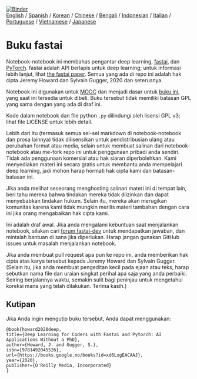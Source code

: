 [![Binder](https://mybinder.org/badge_logo.svg)](https://mybinder.org/v2/gh/fastai/fastbook/master)  
[English](./README.md) / [Spanish](./README_es.md) / [Korean](./README_ko.md) / [Chinese](./README_zh.md) / [Bengali](./README_bn.md) / [Indonesian](./README_id.md) / [Italian](./README_it.md) / [Portuguese](./README_pt.md) / [Vietnamese](./README_vn.md) / [Japanese](./README_ja.md)

# Buku fastai

Notebook-notebook ini membahas pengantar deep learning, [fastai](https://docs.fast.ai/), dan [PyTorch](https://pytorch.org/). fastai adalah API berlapis untuk deep learning; untuk informasi lebih lanjut, lihat [the fastai paper](https://www.mdpi.com/2078-2489/11/2/108). Semua yang ada di repo ini adalah hak cipta Jeremy Howard dan Sylvain Gugger, 2020 dan seterusnya.

Notebook ini digunakan untuk [MOOC](https://course.fast.ai) dan menjadi dasar untuk [buku ini](https://www.amazon.com/Deep-Learning-Coders-fastai-PyTorch/dp/1492045527), yang saat ini tersedia untuk dibeli. Buku tersebut tidak memiliki batasan GPL yang sama dengan yang ada di draf ini.

Kode dalam notebook dan file python `.py` dilindungi oleh lisensi GPL v3; lihat file LICENSE untuk lebih detail.

Lebih dari itu (termasuk semua sel-sel markdown di notebook-notebook dan prosa lainnya) tidak dilisensikan untuk pendistribusian ulang atau perubahan format atau media, selain untuk membuat salinan dari notebook-notebook atau me-fork repo ini untuk penggunaan pribadi anda sendiri. Tidak ada penggunaan komersial atau hak siaran diperbolehkan. Kami menyediakan materi ini secara gratis untuk membantu anda mempelajari deep learning, jadi mohon harap hormati hak cipta kami dan batasan-batasan ini.

Jika anda melihat seseorang menghosting salinan materi ini di tempat lain, beri tahu mereka bahwa tindakan mereka tidak diizinkan dan dapat menyebabkan tindakan hukum. Selain itu, mereka akan merugikan komunitas karena kami tidak mungkin merilis materi tambahan dengan cara ini jika orang mengabaikan hak cipta kami.

Ini adalah draf awal. Jika anda mengalami kebuntuan saat menjalankan notebook, silakan cari [forum fastai-dev](https://forums.fast.ai/c/fastai-users/fastai-dev/) untuk mendapatkan jawaban, dan mintalah bantuan di sana jika diperlukan. Harap jangan gunakan GitHub issues untuk masalah menjalankan notebook.

Jika anda membuat pull request apa pun ke repo ini, anda memberikan hak cipta atas karya tersebut kepada Jeremy Howard dan Sylvain Gugger. (Selain itu, jika anda membuat pengeditan kecil pada ejaan atau teks, harap sebutkan nama file dan uraian singkat perihal apa saja yang anda perbaiki. Seiring berjalannya waktu, semakin sulit bagi peninjau untuk mengetahui koreksi mana yang telah dilakukan. Terima kasih.)

## Kutipan

Jika Anda ingin mengutip buku tersebut, Anda dapat menggunakan:

```
@book{howard2020deep,
title={Deep Learning for Coders with Fastai and Pytorch: AI Applications Without a PhD},
author={Howard, J. and Gugger, S.},
isbn={9781492045526},
url={https://books.google.no/books?id=xd6LxgEACAAJ},
year={2020},
publisher={O'Reilly Media, Incorporated}
}
```